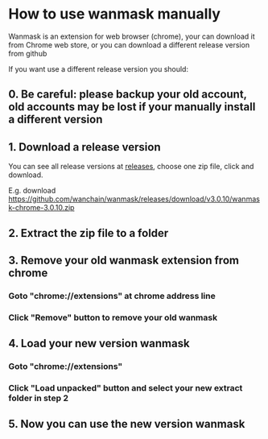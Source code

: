 # How to use wanmask manually

Wanmask is an extension for web browser (chrome), your can download it from Chrome web store, or you can download a different release version from github

If you want use a different release version you should:

## 0. Be careful: please backup your old account, old accounts may be lost if your manually install a different version

## 1. Download a release version

You can see all release versions at [releases](https://github.com/wanchain/wanmask/releases), choose one zip file, click and download.

E.g. download https://github.com/wanchain/wanmask/releases/download/v3.0.10/wanmask-chrome-3.0.10.zip

## 2. Extract the zip file to a folder

## 3. Remove your old wanmask extension from chrome

### Goto "chrome://extensions" at chrome address line

### Click "Remove" button to remove your old wanmask


## 4. Load your new version wanmask

### Goto "chrome://extensions"

### Click "Load unpacked" button and select your new extract folder in step 2

## 5. Now you can use the new version wanmask
